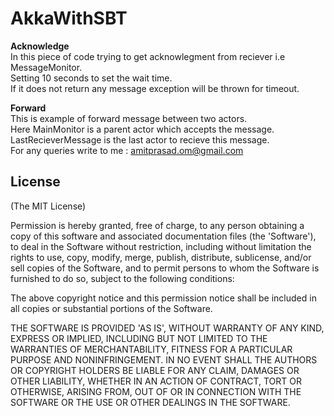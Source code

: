 # AkkaWithSBT

**Acknowledge** <br />
In this piece of code trying to get acknowlegment from reciever i.e MessageMonitor. <br/>
Setting 10 seconds to set the wait time. <br/>
If it does not return any message exception will be thrown for timeout.<br/>

**Forward** <br/>
This is example of forward message between two actors. <br/>
Here MainMonitor is a parent actor which accepts the message. <br/>
LastRecieverMessage is the last actor to recieve this message. <br/>
For any queries write to me : amitprasad.om@gmail.com

## License
(The MIT License)

Permission is hereby granted, free of charge, to any person obtaining
a copy of this software and associated documentation files (the
'Software'), to deal in the Software without restriction, including
without limitation the rights to use, copy, modify, merge, publish,
distribute, sublicense, and/or sell copies of the Software, and to
permit persons to whom the Software is furnished to do so, subject to
the following conditions:

The above copyright notice and this permission notice shall be
included in all copies or substantial portions of the Software.

THE SOFTWARE IS PROVIDED 'AS IS', WITHOUT WARRANTY OF ANY KIND,
EXPRESS OR IMPLIED, INCLUDING BUT NOT LIMITED TO THE WARRANTIES OF
MERCHANTABILITY, FITNESS FOR A PARTICULAR PURPOSE AND NONINFRINGEMENT.
IN NO EVENT SHALL THE AUTHORS OR COPYRIGHT HOLDERS BE LIABLE FOR ANY
CLAIM, DAMAGES OR OTHER LIABILITY, WHETHER IN AN ACTION OF CONTRACT,
TORT OR OTHERWISE, ARISING FROM, OUT OF OR IN CONNECTION WITH THE
SOFTWARE OR THE USE OR OTHER DEALINGS IN THE SOFTWARE.
